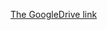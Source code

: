 [The GoogleDrive link](https://drive.google.com/drive/folders/10qtS-_UmQgsGEBLyiBG1ygCyI7pFDPIO?usp=sharing)
